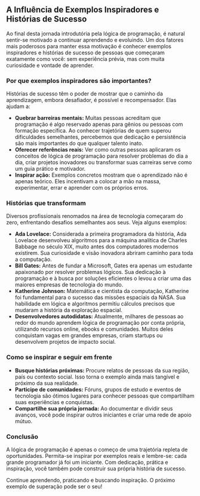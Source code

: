 
## A Influência de Exemplos Inspiradores e Histórias de Sucesso

Ao final desta jornada introdutória pela lógica de programação, é natural sentir-se motivado a continuar aprendendo e evoluindo. Um dos fatores mais poderosos para manter essa motivação é conhecer exemplos inspiradores e histórias de sucesso de pessoas que começaram exatamente como você: sem experiência prévia, mas com muita curiosidade e vontade de aprender.

### Por que exemplos inspiradores são importantes?

Histórias de sucesso têm o poder de mostrar que o caminho da aprendizagem, embora desafiador, é possível e recompensador. Elas ajudam a:

- **Quebrar barreiras mentais:** Muitas pessoas acreditam que programação é algo reservado apenas para gênios ou pessoas com formação específica. Ao conhecer trajetórias de quem superou dificuldades semelhantes, percebemos que dedicação e persistência são mais importantes do que qualquer talento inato.
- **Oferecer referências reais:** Ver como outras pessoas aplicaram os conceitos de lógica de programação para resolver problemas do dia a dia, criar projetos inovadores ou transformar suas carreiras serve como um guia prático e motivador.
- **Inspirar ação:** Exemplos concretos mostram que o aprendizado não é apenas teórico. Eles incentivam a colocar a mão na massa, experimentar, errar e aprender com os próprios erros.

### Histórias que transformam

Diversos profissionais renomados na área de tecnologia começaram do zero, enfrentando desafios semelhantes aos seus. Veja alguns exemplos:

- **Ada Lovelace:** Considerada a primeira programadora da história, Ada Lovelace desenvolveu algoritmos para a máquina analítica de Charles Babbage no século XIX, muito antes dos computadores modernos existirem. Sua curiosidade e visão inovadora abriram caminho para toda a computação.
- **Bill Gates:** Antes de fundar a Microsoft, Gates era apenas um estudante apaixonado por resolver problemas lógicos. Sua dedicação à programação e à busca por soluções eficientes o levou a criar uma das maiores empresas de tecnologia do mundo.
- **Katherine Johnson:** Matemática e cientista da computação, Katherine foi fundamental para o sucesso das missões espaciais da NASA. Sua habilidade em lógica e algoritmos permitiu cálculos precisos que mudaram a história da exploração espacial.
- **Desenvolvedores autodidatas:** Atualmente, milhares de pessoas ao redor do mundo aprendem lógica de programação por conta própria, utilizando recursos online, ebooks e comunidades. Muitos deles conquistam vagas em grandes empresas, criam startups ou desenvolvem projetos de impacto social.

### Como se inspirar e seguir em frente

- **Busque histórias próximas:** Procure relatos de pessoas da sua região, país ou contexto social. Isso torna o exemplo ainda mais tangível e próximo da sua realidade.
- **Participe de comunidades:** Fóruns, grupos de estudo e eventos de tecnologia são ótimos lugares para conhecer pessoas que compartilham suas experiências e conquistas.
- **Compartilhe sua própria jornada:** Ao documentar e dividir seus avanços, você pode inspirar outros iniciantes e criar uma rede de apoio mútuo.

### Conclusão

A lógica de programação é apenas o começo de uma trajetória repleta de oportunidades. Permita-se inspirar por exemplos reais e lembre-se: cada grande programador já foi um iniciante. Com dedicação, prática e inspiração, você também pode construir sua própria história de sucesso.

Continue aprendendo, praticando e buscando inspiração. O próximo exemplo de superação pode ser o seu!
```
